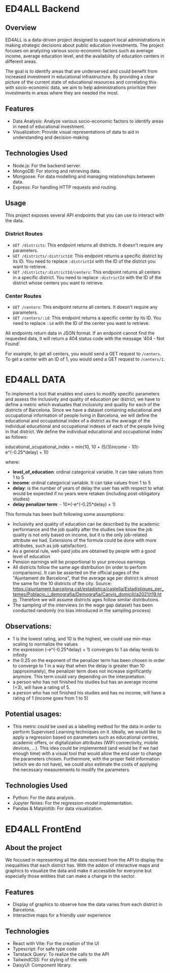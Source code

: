# ED4ALL Backend

## Overview

ED4ALL is a data-driven project designed to support local administrations in making strategic decisions about public education investments. The project focuses on analyzing various socio-economic factors such as average income, average education level, and the availability of education centers in different areas.

The goal is to identify areas that are underserved and could benefit from increased investment in educational infrastructure. By providing a clear picture of the current state of educational resources and correlating this with socio-economic data, we aim to help administrations prioritize their investments in areas where they are needed the most.

## Features

- Data Analysis: Analyze various socio-economic factors to identify areas in need of educational investment.
- Visualization: Provide visual representations of data to aid in understanding and decision-making.

## Technologies Used

- Node.js: For the backend server.
- MongoDB: For storing and retrieving data.
- Mongoose: For data modelling and managing relationships between data.
- Express: For handling HTTP requests and routing.

## Usage

This project exposes several API endpoints that you can use to interact with the data.

### District Routes

- `GET /districts`: This endpoint returns all districts. It doesn't require any parameters.
- `GET /districts/:districtId`: This endpoint returns a specific district by its ID. You need to replace `:districtId` with the ID of the district you want to retrieve.
- `GET /districts/:districtId/centers`: This endpoint returns all centers in a specific district. You need to replace `:districtId` with the ID of the district whose centers you want to retrieve.

### Center Routes

- `GET /centers`: This endpoint returns all centers. It doesn't require any parameters.
- `GET /centers/:id`: This endpoint returns a specific center by its ID. You need to replace `:id` with the ID of the center you want to retrieve.

All endpoints return data in JSON format. If an endpoint cannot find the requested data, it will return a 404 status code with the message '404 - Not Found'.

For example, to get all centers, you would send a GET request to `/centers`. To get a center with an ID of 1, you would send a GET request to `/centers/1`.

# ED4ALL DATA

To implement a tool that enables end users to modify specific parameters and assess the inclusivity and quality of education per district,
we have to define a metric which evaluates that inclusivity and quality for each of the districts of Barcelona. Since we have a dataset containing educational and occupational
information of people living in Barcelona, we will define the educational and occupational index of a district as the average of the individual educational and occupational
indexes of each of the people living in that district. We define the individual educational and occupational index as follows:

educational_ocupational_index = min(10, 10 + (5/3)*income - 10*(-e^(-0.25*delay) + 1))

where:
+ **level_of_education**: ordinal categorical variable. It can take values from 1 to 5
+ **income**: ordinal categorical variable. It can take values from 1 to 5
+ **delay**: is the number of years of delay the user has with respect to what would be expected if no years were retaken (including post-obligatory studies)
+ **delay penalizer term**: - 10*(-e^(-0.25*delay) + 1)


This formula has been built following some assumptions:
- Inclusivity and quality of education can be described by the academic performance and the job quality after the studies (we know the job quality is not only based on income, but
it is the only job-related attribute we had. Extensions of the formula could be done with more attributes, such as job satisfaction).
- As a general rule, well-paid jobs are obtained by people with a good level of education
- Pension earnings will be proportional to your previous earnings
- All districts follow the same age distribution (in order to perform comparisons). It can be asserted on the official pages of the 
"Ajuntament de Barcelona", that the average age per district is almost the same for the 10 districts of the city. 
Source: https://ajuntament.barcelona.cat/estadistica/castella/Estadistiques_per_temes/Poblacio_i_demografia/Demografia/Canvis_domicili/a2021/t19.htm. Therefore we will assume districts 
ages follow similar distributions.
- The sampling of the interviews (in the wage gap dataset) has been conducted randomly (no bias introduced in the sampling process) 

## Observations:
- 1 is the lowest rating, and 10 is the highest, we could use min-max scaling to normalize the values
- the expression (-e^(-0.25*delay) + 1) converges to 1 as delay tends to infinity
- the 0.25 on the exponent of the penalizer term has been chosen in order to converge to 1 in a way that when the delay is greater than 10 (approximately), the penalizer term
does not increase significantly anymore. This term could vary depending on the interpretation.
- a person who has not finished his studies but has an average income (=3), will have a rating of 5.
- a person who has not finished his studies and has no income, will have a rating of 1 (income goes from 1 to 5)

## Potential usages:
- This metric could be used as a labelling method for the data in order to perform Supervised Learning techniques on it. Ideally, we would like to apply a regression 
based on parameters such as educational centres, academic offers, or digitalization attributes (WIFI connectivity, mobile devices, ...). This idea could be implemented
(and would be if we had enough time) with a visual tool that would allow the end user to change the parameters chosen. Furthermore, with the proper field information (which
we do not have), we could also estimate the costs of applying the necessary measurements to modify the parameters.

## Technologies Used
- Python: For the data analysis.
- Jupyter Notes: For the regression-model implementation.
- Pandas & Matplotlib: For data visualization.

# ED4ALL FrontEnd

## About the project

We focused in representing all the data received from the API to display the inequalities that each district has. With the addon of interactive maps and graphics to visualize the data and make it accessible for everyone but especially those entities that can make a change in the sector.

## Features

- Display of graphics to observe how the data varies from each district in Barcelona.
- Interactive maps for a friendly user experience

## Technologies

- React with Vite: For the creation of the UI
- Typescript: For safe type code
- Tanstack Query: To realize the calls to the API
- TailwindCSS: For styling of the web
- DaisyUI: Component library.

